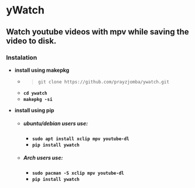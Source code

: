 
# yWatch
## Watch youtube videos with mpv while saving the video to disk.

### Instalation

* **install using makepkg**
  * >`git clone https://github.com/prayzjomba/ywatch.git`
  * **`cd ywatch`**
  * **`makepkg -si`**

* **install using pip**

  * ##### ubuntu/debian users use:

    * **`sudo apt install xclip mpv youtube-dl`**
    * **`pip install ywatch`**

  * ##### Arch users use:

    * **`sudo pacman -S xclip mpv youtube-dl`**
    * **`pip install ywatch`**







